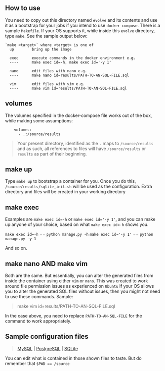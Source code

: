 ## How to use

You need to copy out this directory named `evolve` and its contents and use it
as a bootstrap for your jobs if you intend to use `docker-compose`. There is a
sample `Makefile`. If your OS supports it, while inside this `evolve` 
directory, type `make`. See the sample output below:

```
`make <target>` where <target> is one of
  up		bring up the image

  exec		execute commands in the docker environment e.g.
  ----		make exec id=-h, make exec id='-y 1'

  nano		edit files with nano e.g.
  ----		make nano id=results/PATH-TO-AN-SQL-FILE.sql

  vim		edit files with vim e.g.
  ----		make vim id=results/PATH-TO-AN-SQL-FILE.sql
```

## volumes
The volumes specified in the docker-compose file works out of the box, while
making some assumptions:

```
    volumes:
      - .:/source/results
```

> Your present directory, identified as the `.` maps to `/source/results`
and as such, all references to files will have `/source/results` or `results`
as part of their beginning.

## make up
Type `make up` to bootstrap a container for you. Once you do this,
`/source/results/sqlite_init.sh` will be used as the configuration. Extra
directory and files will be created in your working directory

## make exec
Examples are `make exec id=-h` or `make exec id='-y 1'`, and you can make up
anyone of your choice, based on what `make exec id=-h` shows you.

`make exec id=-h` == `python manage.py -h`
`make exec id='-y 1'` == `python manage.py -y 1`

And so on.

## make nano AND make vim
Both are the same. But essentially, you can alter the generated files from
inside the container using either `vim` or `nano`. This was created to work 
around file permission issues as experienced on `Ubuntu` If your OS allows you
to alter the generated SQL files without issues, then you might not need to 
use these commands. Sample:

> make vim id=results/PATH-TO-AN-SQL-FILE.sql

In the case above, you need to replace `PATH-TO-AN-SQL-FILE` for the command 
to work appropriately.

## Sample configuration files
>[MySQL](mysql_init.sh) | [PostgreSQL](psql_init.sh) | [SQLite](sqlite_init.sh)

You can edit what is contained in those shown files to taste. But do remember
that `$PWD == /source`

